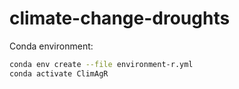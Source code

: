 # climate-change-droughts

Conda environment:

```sh
conda env create --file environment-r.yml
conda activate ClimAgR
```
